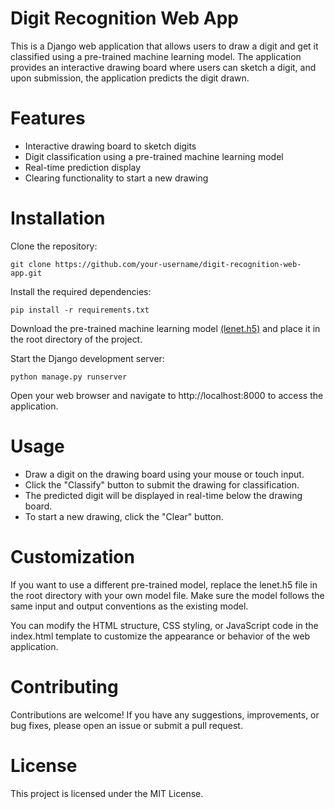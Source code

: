 # Digit Recognition Web App
This is a Django web application that allows users to draw a digit and get it classified using a pre-trained machine learning model. The application provides an interactive drawing board where users can sketch a digit, and upon submission, the application predicts the digit drawn.

# Features
- Interactive drawing board to sketch digits
- Digit classification using a pre-trained machine learning model
- Real-time prediction display
- Clearing functionality to start a new drawing

# Installation
Clone the repository:
```
git clone https://github.com/your-username/digit-recognition-web-app.git
```

Install the required dependencies: 
```
pip install -r requirements.txt
```
Download the pre-trained machine learning model [(lenet.h5)](https://github.com/Rye-Catcher/LeNet-5__Keras_MNIST/blob/master/lenet.h5) and place it in the root directory of the project.

Start the Django development server:
```
python manage.py runserver
```
Open your web browser and navigate to http://localhost:8000 to access the application.

# Usage
- Draw a digit on the drawing board using your mouse or touch input.
- Click the "Classify" button to submit the drawing for classification.
- The predicted digit will be displayed in real-time below the drawing board.
- To start a new drawing, click the "Clear" button.

# Customization
If you want to use a different pre-trained model, replace the lenet.h5 file in the root directory with your own model file. Make sure the model follows the same input and output conventions as the existing model.

You can modify the HTML structure, CSS styling, or JavaScript code in the index.html template to customize the appearance or behavior of the web application.

# Contributing
Contributions are welcome! If you have any suggestions, improvements, or bug fixes, please open an issue or submit a pull request.

# License
This project is licensed under the MIT License.
